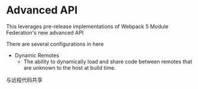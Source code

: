 # Advanced API

This leverages pre-release implementations of Webpack 5 Module Federation's new advanced API

There are several configurations in here

- Dynamic Remotes
  - The ability to dynamically load and share code between remotes that are unknown to the host at build time.

与远程代码共享